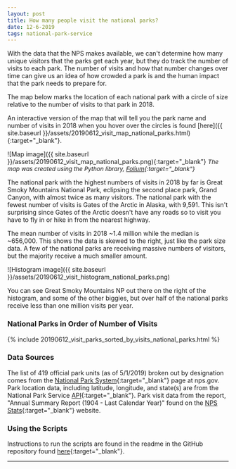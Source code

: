 ```yaml
---
layout: post
title: How many people visit the national parks?
date: 12-6-2019
tags: national-park-service
---
```


With the data that the NPS makes available, we can't determine how many unique visitors that the parks get each year, but they do track the number of visits to each park. The number of visits and how that number changes over time can give us an idea of how crowded a park is and the human impact that the park needs to prepare for.

The map below marks the location of each national park with a circle of size relative to the number of visits to that park in 2018.

An interactive version of the map that will tell you the park name and number of visits in 2018 when you hover over the circles is found [here]({{ site.baseurl }}/assets/20190612_visit_map_national_parks.html){:target="_blank"}.

![Map image]({{ site.baseurl }}/assets/20190612_visit_map_national_parks.png){:target="_blank"}
*<span style="font-size:10pt;">The map was created using the Python library, [Folium](https://python-visualization.github.io/folium/){:target="_blank"}</span>*

The national park with the highest numbers of visits in 2018 by far is Great Smoky Mountains National Park, eclipsing the second place park, Grand Canyon, with almost twice as many visitors. The national park with the fewest number of visits is Gates of the Arctic in Alaska, with 9,591. This isn't surprising since Gates of the Arctic doesn't have any roads so to visit you have to fly in or hike in from the nearest highway.

The mean number of visits in 2018 ~1.4 million while the median is ~656,000. This shows the data is skewed to the right, just like the park size data. A few of the national parks are receiving massive numbers of visitors, but the majority receive a much smaller amount.

![Histogram image]({{ site.baseurl }}/assets/20190612_visit_histogram_national_parks.png)

You can see Great Smoky Mountains NP out there on the right of the histogram, and some of the other biggies, but over half of the national parks receive less than one million visits per year.

### National Parks in Order of Number of Visits
{% include 20190612_visit_parks_sorted_by_visits_national_parks.html %}

### Data Sources
The list of 419 official park units (as of 5/1/2019) broken out by designation comes from the [National Park System](https://www.nps.gov/aboutus/national-park-system.htm){:target="_blank"} page at nps.gov. Park location data, including latitude, longitude, and state(s) are from the National Park Service [API](https://www.nps.gov/subjects/digital/nps-data-api.htm){:target="_blank"}. Park visit data from the report, "Annual Summary Report (1904 - Last Calendar Year)" found on the [NPS Stats](https://irma.nps.gov/Stats/reports/national){:target="_blank"} website.

### Using the Scripts
Instructions to run the scripts are found in the readme in the GitHub repository found [here](https://github.com/goodmorningdata/nps){:target="_blank"}.

---

